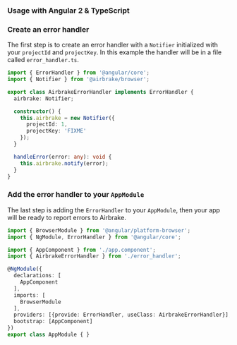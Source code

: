 ### Usage with Angular 2 & TypeScript

### Create an error handler
The first step is to create an error handler with a `Notifier`
initialized with your `projectId` and `projectKey`. In this example the
handler will be in a file called `error_handler.ts`.

```ts
import { ErrorHandler } from '@angular/core';
import { Notifier } from '@airbrake/browser';

export class AirbrakeErrorHandler implements ErrorHandler {
  airbrake: Notifier;

  constructor() {
    this.airbrake = new Notifier({
      projectId: 1,
      projectKey: 'FIXME'
    });
  }

  handleError(error: any): void {
    this.airbrake.notify(error);
  }
}
```

### Add the error handler to your `AppModule`

The last step is adding the `ErrorHandler` to your `AppModule`, then your app
will be ready to report errors to Airbrake.

```ts
import { BrowserModule } from '@angular/platform-browser';
import { NgModule, ErrorHandler } from '@angular/core';

import { AppComponent } from './app.component';
import { AirbrakeErrorHandler } from './error_handler';

@NgModule({
  declarations: [
    AppComponent
  ],
  imports: [
    BrowserModule
  ],
  providers: [{provide: ErrorHandler, useClass: AirbrakeErrorHandler}],
  bootstrap: [AppComponent]
})
export class AppModule { }
```
